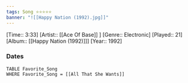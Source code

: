 ```yaml
---
tags: Song ⭐⭐⭐⭐⭐ 
banner: "![[Happy Nation (1992).jpg]]"
---
```

[Time:: 3:33]
[Artist:: [[Ace Of Base]] ]
[Genre:: Electronic]
[Played:: 21]
[Album:: [[Happy Nation (1992)]]]
[Year:: 1992]
### Dates
````dataview
TABLE Favorite_Song
WHERE Favorite_Song = [[All That She Wants]]
````